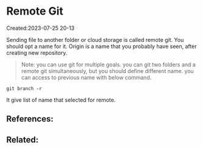 # Remote Git
Created:2023-07-25 20-13

Sending file to another folder or cloud storage is called remote git. You should opt a name for it. Origin is a name that you probably have seen, after creating new repository.
> Note: you can use git for multiple goals. you can git two folders and a remote git simultaneously, but you should define different name. you can access to previous name with below command.  

~~~
git branch -r
~~~

It give list of name that selected for remote.

## References:

## Related:



